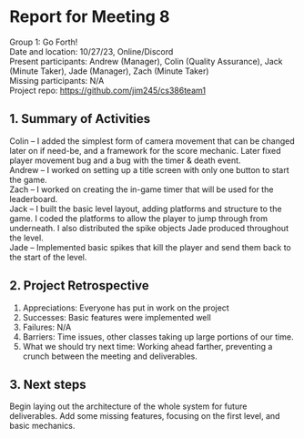# Report for Meeting 8
Group 1: Go Forth! <br>
Date and location: 10/27/23, Online/Discord <br>
Present participants: Andrew (Manager), Colin (Quality Assurance), Jack (Minute Taker), Jade (Manager), Zach (Minute Taker) <br>
Missing participants: N/A <br>
Project repo: https://github.com/jim245/cs386team1 <br>

## 1. Summary of Activities
Colin – I added the simplest form of camera movement that can be changed later on if need-be, and a framework for the score mechanic. Later fixed player movement bug and a bug with the timer & death event. <br>
Andrew – I worked on setting up a title screen with only one button to start the game.<br>
Zach – I worked on creating the in-game timer that will be used for the leaderboard. <br>
Jack – I built the basic level layout, adding platforms and structure to the game. I coded the platforms to allow the player to jump through from underneath. I also distributed the spike objects Jade produced throughout the level.<br>
Jade – Implemented basic spikes that kill the player and send them back to the start of the level. <br>

## 2. Project Retrospective
  1. Appreciations: Everyone has put in work on the project<br>
  2. Successes: Basic features were implemented well<br>
  3. Failures: N/A <br>
  4. Barriers: Time issues, other classes taking up large portions of our time. <br>
  5. What we should try next time: Working ahead farther, preventing a crunch between the meeting and deliverables. <br>

## 3. Next steps
Begin laying out the architecture of the whole system for future deliverables. Add some missing features, focusing on the first level, and basic mechanics.
